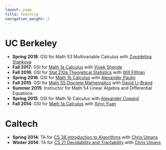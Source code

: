 ```yaml
---
layout: page
title: Teaching
navigation_weight: 2
---
```

# UC Berkeley

- **Spring 2018**: GSI for Math 53 Multivariable Calculus with [Zvezdelina Stankova](https://math.berkeley.edu/~stankova/)
- **Fall 2017**: GSI for [Math 1a Calculus](https://math.berkeley.edu/~vivek/1A.html) with [Vivek Shende](https://math.berkeley.edu/~vivek/)
- **Fall 2016**: GSI for [Stat 210a Theoretical Statistics](http://www.stat.berkeley.edu/~wfithian/courses/stat210a/) with [Will Fithian](http://www.stat.berkeley.edu/~wfithian/index.html)
- **Spring 2016**: GSI for [Math 1b Calculus](https://math.berkeley.edu/~apaulin/1B_001%20%28Spring%202016%29.html) with [Alexander Paulin](https://math.berkeley.edu/~apaulin/)
- **Fall 2015**: GSI for [Math 55 Discrete Mathematics](https://math.berkeley.edu/~libland/teaching/math-55/) with [David Li-Brand](https://math.berkeley.edu/~libland/)
- **Summer 2015**: Instructor for Math 54 Linear Algebra and Differential Equations
- **Spring 2015**: GSI for Math 1b Calculus with [Alexander Coward](http://www.alexandercoward.com)
- **Fall 2014**: GSI for [Math 1a Calculus](http://math.berkeley.edu/~yxy/math1a.html) with [Xinyi Yuan](http://math.berkeley.edu/~yxy)

# Caltech

- **Spring 2014**: TA for [CS 38 Introduction to Algorithms](http://users.cms.caltech.edu/~umans/cs38/index.html) with [Chris Umans](http://users.cms.caltech.edu/~umans)
- **Winter 2014**: TA for [CS 21 Decidability and Tractability](http://users.cms.caltech.edu/~umans/cs21/) with [Chris Umans](http://users.cms.caltech.edu/~umans)